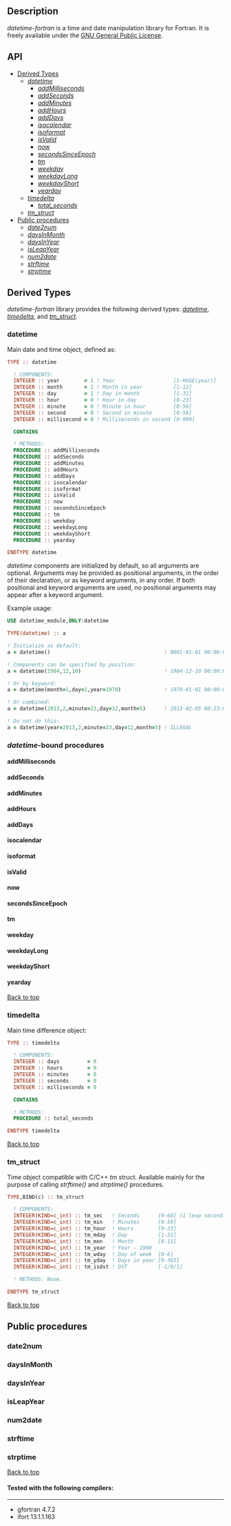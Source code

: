 
## Description

*datetime-fortran* is a time and date manipulation library for Fortran.
It is freely available under the [GNU General Public License](http://www.gnu.org/licenses/gpl.html).

## API


<a id="top"></a>

* [Derived Types](#derived-types)
    * <a href="#datetime">*datetime*</a>
        * <a href="#addmilliseconds">*addMilliseconds*</a>
        * <a href="#addseconds">*addSeconds*</a>
        * <a href="#addminutes">*addMinutes*</a>
        * <a href="#addhours">*addHours*</a>
        * <a href="#adddays">*addDays*</a>
        * <a href="#isocalendar">*isocalendar*</a>
        * <a href="#isoformat">*isoformat*</a>
        * <a href="#isvalid">*isValid*</a>
        * <a href="#now">*now*</a>
        * <a href="#secondsSinceEpoch">*secondsSinceEpoch*</a>
        * <a href="#tm">*tm*</a>
        * <a href="#weekday">*weekday*</a>
        * <a href="#weekdayLong">*weekdayLong*</a>
        * <a href="#weekdayShort">*weekdayShort*</a>
        * <a href="#yearday">*yearday*</a>
    * <a href="#timedelta">*timedelta*</a>
        * <a href="#total_seconds">*total_seconds*</a>
    * <a href="#tm_struct">*tm_struct*</a>
* <a href="#public-procedures">Public procedures</a>
    * <a href="#date2num">*date2num*</a>
    * <a href="#daysinmonth">*daysInMonth*</a>
    * <a href="#daysinyear">*daysInYear*</a>
    * <a href="#isleapyear">*isLeapYear*</a>
    * <a href="#num2date">*num2date*</a>
    * <a href="#strftime">*strftime*</a>
    * <a href="#strptime">*strptime*</a>


<a id="derived-types"><h2>Derived Types</h2></a>

*datetime-fortran* library provides the following derived types:
[*datetime*](#datetime), [*timedelta*](#timedelta), and [*tm_struct*](#tm_struct).

<a id="datetime"><h3>**datetime**</h3></a>

Main date and time object, defined as:

```fortran
TYPE :: datetime

  ! COMPONENTS:
  INTEGER :: year        = 1 ! Year                   [1-HUGE(year)]
  INTEGER :: month       = 1 ! Month in year          [1-12]
  INTEGER :: day         = 1 ! Day in month           [1-31]
  INTEGER :: hour        = 0 ! Hour in day            [0-23]
  INTEGER :: minute      = 0 ! Minute in hour         [0-59]
  INTEGER :: second      = 0 ! Second in minute       [0-59]
  INTEGER :: millisecond = 0 ! Milliseconds in second [0-999]

  CONTAINS

  ! METHODS:
  PROCEDURE :: addMilliseconds
  PROCEDURE :: addSeconds
  PROCEDURE :: addMinutes
  PROCEDURE :: addHours
  PROCEDURE :: addDays
  PROCEDURE :: isocalendar
  PROCEDURE :: isoformat
  PROCEDURE :: isValid
  PROCEDURE :: now
  PROCEDURE :: secondsSinceEpoch
  PROCEDURE :: tm
  PROCEDURE :: weekday
  PROCEDURE :: weekdayLong
  PROCEDURE :: weekdayShort
  PROCEDURE :: yearday

ENDTYPE datetime
```

*datetime* components are initialized by default, so all arguments are optional.
Arguments may be provided as positional arguments, in the order of their declaration,
or as keyword arguments, in any order. If both positional and keyword arguments are used,
no positional arguments may appear after a keyword argument. 

Example usage:

```fortran
USE datetime_module,ONLY:datetime

TYPE(datetime) :: a

! Initialize as default:
a = datetime()                                     ! 0001-01-01 00:00:00

! Components can be specified by position:
a = datetime(1984,12,10)                           ! 1984-12-10 00:00:00

! Or by keyword:
a = datetime(month=1,day=1,year=1970)              ! 1970-01-01 00:00:00

! Or combined:
a = datetime(2013,2,minute=23,day=12,month=5)      ! 2013-02-05 00:23:00

! Do not do this:
a = datetime(year=2013,2,minute=23,day=12,month=5) ! ILLEGAL
```

### *datetime*-bound procedures

#### addMilliseconds<a id="addmilliseconds"></a>
#### addSeconds<a id="addseconds"></a>
#### addMinutes<a id="addminutes"></a>
#### addHours<a id="addhours"></a>
#### addDays<a id="adddays"></a>
#### isocalendar<a id="isocalendar"></a>
#### isoformat<a id="isoformat"></a>
#### isValid<a id="isvalid"></a>
#### now<a id="now"></a>
#### secondsSinceEpoch<a id="secondssinceepoch"></a>
#### tm<a id="tm"></a>
#### weekday<a id="weekday"></a>
#### weekdayLong<a id="weekdaylong"></a>
#### weekdayShort<a id="weekdayshort"></a>
#### yearday<a id="yearday"></a>

[Back to top](#top)

### **timedelta**<a id="timedelta"></a>

Main time difference object:

```fortran
TYPE :: timedelta

  ! COMPONENTS:
  INTEGER :: days         = 0
  INTEGER :: hours        = 0
  INTEGER :: minutes      = 0
  INTEGER :: seconds      = 0
  INTEGER :: milliseconds = 0

  CONTAINS

  ! METHODS:
  PROCEDURE :: total_seconds

ENDTYPE timedelta
```
[Back to top](#top)

### **tm_struct**<a id="tm_struct"></a>

Time object compatible with C/C++ *tm* struct. Available mainly 
for the purpose of calling *strftime()* and *strptime()* procedures.

```fortran
TYPE,BIND(c) :: tm_struct

  ! COMPONENTS:
  INTEGER(KIND=c_int) :: tm_sec   ! Seconds      [0-60] (1 leap second)
  INTEGER(KIND=c_int) :: tm_min   ! Minutes      [0-59]
  INTEGER(KIND=c_int) :: tm_hour  ! Hours        [0-23]
  INTEGER(KIND=c_int) :: tm_mday  ! Day          [1-31]
  INTEGER(KIND=c_int) :: tm_mon   ! Month        [0-11]
  INTEGER(KIND=c_int) :: tm_year  ! Year - 1900
  INTEGER(KIND=c_int) :: tm_wday  ! Day of week  [0-6]
  INTEGER(KIND=c_int) :: tm_yday  ! Days in year [0-365]
  INTEGER(KIND=c_int) :: tm_isdst ! DST          [-1/0/1]

  ! METHODS: None.

ENDTYPE tm_struct
```

[Back to top](#top)

<a id="#public-procedures"><h2>Public procedures</h2></a>
    
### date2num<a id="date2num"></a>
### daysInMonth<a id="daysinmonth"></a>
### daysInYear<a id="daysinyear" href="#daysinyear"></a>
### isLeapYear<a id="isleapyear"></a>
### num2date<a id="num2date"></a>
### strftime<a id="strftime"></a>
### strptime<a id="strptime"></a>

[Back to top](#top)

#### Tested with the following compilers:
---
* gfortran 4.7.2
* ifort 13.1.1.163

